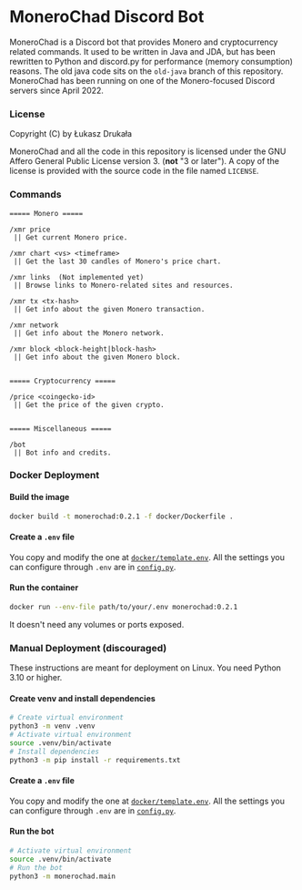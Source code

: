 # MoneroChad Discord Bot
MoneroChad is a Discord bot that provides Monero and cryptocurrency related commands.
It used to be written in Java and JDA, but has been rewritten to Python and discord.py
for performance (memory consumption) reasons. The old java code sits on the `old-java` branch
of this repository. MoneroChad has been running on one of the Monero-focused Discord servers
since April 2022.

### License

Copyright (C) by Łukasz Drukała

MoneroChad and all the code in this repository is licensed under the GNU Affero General Public License version 3.
(**not** "3 or later"). A copy of the license is provided with the source code in the file named `LICENSE`.

### Commands
```
===== Monero =====

/xmr price
 || Get current Monero price.

/xmr chart <vs> <timeframe>
 || Get the last 30 candles of Monero's price chart.

/xmr links  (Not implemented yet)
 || Browse links to Monero-related sites and resources.

/xmr tx <tx-hash>
 || Get info about the given Monero transaction.

/xmr network
 || Get info about the Monero network.

/xmr block <block-height|block-hash>
 || Get info about the given Monero block.


===== Cryptocurrency =====

/price <coingecko-id>
 || Get the price of the given crypto.


===== Miscellaneous =====

/bot
 || Bot info and credits.
```

### Docker Deployment

#### Build the image
```sh
docker build -t monerochad:0.2.1 -f docker/Dockerfile .
```

#### Create a `.env` file
You copy and modify the one at [`docker/template.env`](docker/template.env).
All the settings you can configure through `.env` are in [`config.py`](monerochad/config.py).

#### Run the container
```sh
docker run --env-file path/to/your/.env monerochad:0.2.1
```
It doesn't need any volumes or ports exposed.

### Manual Deployment (discouraged)
These instructions are meant for deployment on Linux. You need Python 3.10 or higher.

#### Create venv and install dependencies
```sh
# Create virtual environment
python3 -m venv .venv
# Activate virtual environment
source .venv/bin/activate
# Install dependencies
python3 -m pip install -r requirements.txt
```

#### Create a `.env` file
You copy and modify the one at [`docker/template.env`](docker/template.env).
All the settings you can configure through `.env` are in [`config.py`](monerochad/config.py).

#### Run the bot
```sh
# Activate virtual environment
source .venv/bin/activate
# Run the bot
python3 -m monerochad.main
```
